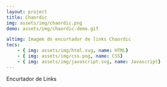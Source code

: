 ```yaml
---
layout: project
title: Chaordic
img: assets/img/chaordic.png
demo: assets/img/chaordic-demo.gif

altimg: Imagem do encurtador de links Chaordic
tecs: 
    - { img: assets/img/html.svg, name: HTML}
    - { img: assets/img/css.png, name: CSS}
    - { img: assets/img/javascript.svg, name: Javascript}
---
```

Encurtador de Links